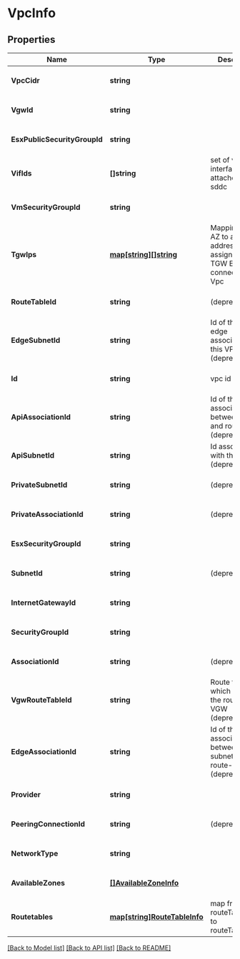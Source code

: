 # VpcInfo

## Properties
Name | Type | Description | Notes
------------ | ------------- | ------------- | -------------
**VpcCidr** | **string** |  | [optional] [default to null]
**VgwId** | **string** |  | [optional] [default to null]
**EsxPublicSecurityGroupId** | **string** |  | [optional] [default to null]
**VifIds** | **[]string** | set of virtual interfaces attached to the sddc | [optional] [default to null]
**VmSecurityGroupId** | **string** |  | [optional] [default to null]
**TgwIps** | [**map[string][]string**](array.md) | Mapping from AZ to a list of IP addresses assigned to TGW ENI that&#x27;s connected with Vpc | [optional] [default to null]
**RouteTableId** | **string** | (deprecated) | [optional] [default to null]
**EdgeSubnetId** | **string** | Id of the NSX edge associated with this VPC (deprecated) | [optional] [default to null]
**Id** | **string** | vpc id | [optional] [default to null]
**ApiAssociationId** | **string** | Id of the association between subnet and route-table (deprecated) | [optional] [default to null]
**ApiSubnetId** | **string** | Id associated with this VPC (deprecated) | [optional] [default to null]
**PrivateSubnetId** | **string** | (deprecated) | [optional] [default to null]
**PrivateAssociationId** | **string** | (deprecated) | [optional] [default to null]
**EsxSecurityGroupId** | **string** |  | [optional] [default to null]
**SubnetId** | **string** | (deprecated) | [optional] [default to null]
**InternetGatewayId** | **string** |  | [optional] [default to null]
**SecurityGroupId** | **string** |  | [optional] [default to null]
**AssociationId** | **string** | (deprecated) | [optional] [default to null]
**VgwRouteTableId** | **string** | Route table which contains the route to VGW (deprecated) | [optional] [default to null]
**EdgeAssociationId** | **string** | Id of the association between edge subnet and route-table (deprecated) | [optional] [default to null]
**Provider** | **string** |  | [optional] [default to null]
**PeeringConnectionId** | **string** | (deprecated) | [optional] [default to null]
**NetworkType** | **string** |  | [optional] [default to null]
**AvailableZones** | [**[]AvailableZoneInfo**](AvailableZoneInfo.md) |  | [optional] [default to null]
**Routetables** | [**map[string]RouteTableInfo**](RouteTableInfo.md) | map from routeTableName to routeTableInfo | [optional] [default to null]

[[Back to Model list]](../README.md#documentation-for-models) [[Back to API list]](../README.md#documentation-for-api-endpoints) [[Back to README]](../README.md)

